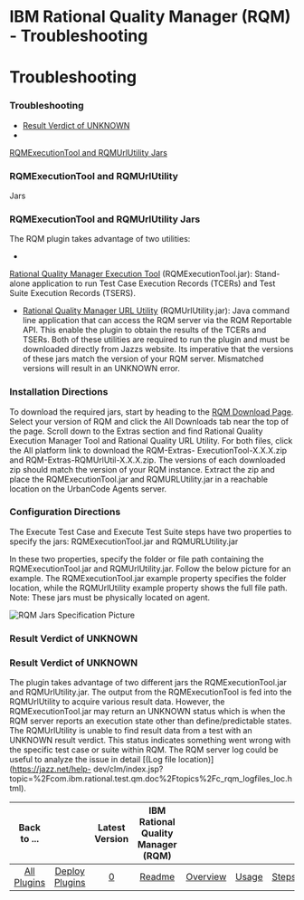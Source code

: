 
IBM Rational Quality Manager (RQM) - Troubleshooting
====================================================

# Troubleshooting



### Troubleshooting




 


* [Result Verdict of UNKNOWN](#result-verdict-of-unknownresult-verdict-of-unknown/)
* 
[RQMExecutionTool and RQMUrlUtility Jars](#rqmexecutiontool-rqmurlutility-jars)


### RQMExecutionTool and RQMUrlUtility
 Jars




 


### RQMExecutionTool and RQMUrlUtility Jars



The RQM plugin takes advantage of two utilities:


* 
[Rational Quality Manager Execution Tool](https://jazz.net/wiki/bin/view/Main/RQMExecutionTool) (RQMExecutionTool.jar): 
Stand-alone application to run Test Case Execution Records (TCERs) and Test Suite Execution Records (TSERS).
* [Rational
 Quality Manager URL Utility](https://jazz.net/wiki/bin/view/Main/RQMURLUtility) (RQMUrlUtility.jar): Java command line 
application that can access the RQM server via the RQM Reportable API. This enable the plugin to obtain the results of 
the TCERs and TSERs.
Both of these utilities are required to run the plugin and must be downloaded directly from Jazzs 
website. Its imperative that the versions of these jars match the version of your RQM server. Mismatched versions will 
result in an UNKNOWN error.



### Installation Directions



To download the required jars, start by heading to the 
[RQM Download Page](https://jazz.net/downloads/rational-quality-manager/). Select your version of RQM and click the All 
Downloads tab near the top of the page. Scroll down to the Extras section and find Rational Quality Execution Manager 
Tool and Rational Quality URL Utility. For both files, click the All platform link to download the RQM-Extras-
ExecutionTool-X.X.X.zip and RQM-Extras-RQMUrlUtil-X.X.X.zip. The versions of each downloaded zip should match the 
version of your RQM instance. Extract the zip and place the RQMExecutionTool.jar and RQMURLUtility.jar in a reachable 
location on the UrbanCode Agents server.



### Configuration Directions



The Execute Test Case and Execute Test Suite
 steps have two properties to specify the jars: RQMExecutionTool.jar and RQMURLUtility.jar


In these two properties, 
specify the folder or file path containing the RQMExecutionTool.jar and RQMUrlUtility.jar. Follow the below picture for 
an example. The RQMExecutionTool.jar example property specifies the folder location, while the RQMUrlUtility example 
property shows the full file path. Note: These jars must be physically located on agent.


![RQM Jars Specification 
Picture](rqmjars.png)





### Result Verdict of UNKNOWN




 


### Result Verdict of UNKNOWN



The plugin takes 
advantage of two different jars the RQMExecutionTool.jar and RQMUrlUtility.jar. The output from the RQMExecutionTool is 
fed into the RQMUrlUtility to acquire various result data. However, the RQMExecutionTool.jar may return an UNKNOWN 
status which is when the RQM server reports an execution state other than define/predictable states. The RQMUrlUtility 
is unable to find result data from a test with an UNKNOWN result verdict. This status indicates something went wrong 
with the specific test case or suite within RQM. The RQM server log could be useful to analyze the issue in detail [(Log
 file location)](https://jazz.net/help-
dev/clm/index.jsp?topic=%2Fcom.ibm.rational.test.qm.doc%2Ftopics%2Fc_rqm_logfiles_loc.html).




|Back to ...||Latest Version|IBM Rational Quality Manager (RQM) ||||
| :---: | :---: | :---: | :---: | :---: | :---: | :---: |
|[All Plugins](../../index.md)|[Deploy Plugins](../README.md)|[0]()|[Readme](README.md)|[Overview](overview.md)|[Usage](usage.md)|[Steps](steps.md)|
